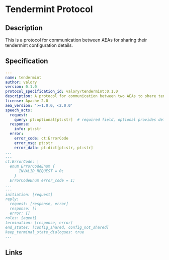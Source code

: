 # Tendermint Protocol

## Description

This is a protocol for communication between AEAs for sharing their tendermint configuration details.

## Specification

```yaml
---
name: tendermint
author: valory
version: 0.1.0
protocol_specification_id: valory/tendermint:0.1.0
description: A protocol for communication between two AEAs to share tendermint configuration details.
license: Apache-2.0
aea_version: '>=1.0.0, <2.0.0'
speech_acts:
  request: 
    query: pt:optional[pt:str]  # required field, optional provides default value, not used otherwise.
  response:
    info: pt:str
  error:
    error_code: ct:ErrorCode
    error_msg: pt:str
    error_data: pt:dict[pt:str, pt:str]
...
---
ct:ErrorCode: |
  enum ErrorCodeEnum {
      INVALID_REQUEST = 0;
    }
  ErrorCodeEnum error_code = 1;
...
---
initiation: [request]
reply:
  request: [response, error]
  response: []
  error: []
roles: {agent}
termination: [response, error]
end_states: [config_shared, config_not_shared]
keep_terminal_state_dialogues: true
...
```

## Links

